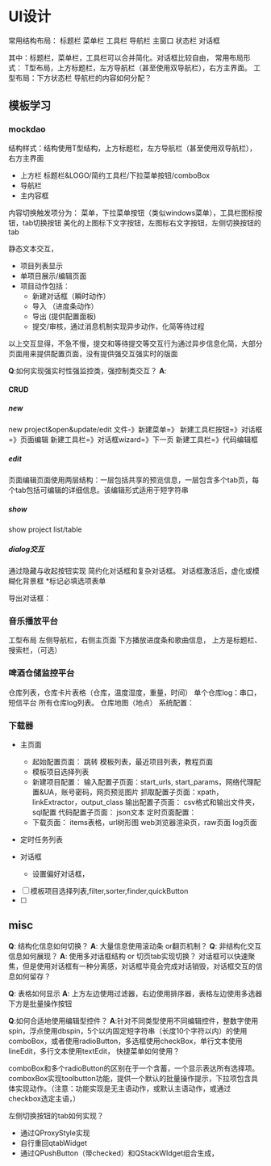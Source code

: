 # UI设计


常用结构布局：
标题栏
菜单栏
工具栏
导航栏
主窗口
状态栏
对话框

其中：标题栏，菜单栏，工具栏可以合并简化。对话框比较自由，
常用布局形式：
T型布局，上方标题栏，左方导航栏（甚至使用双导航栏），右方主界面。
工型布局：下方状态栏
导航栏的内容如何分配？

## 模板学习

### mockdao 

结构样式：结构使用T型结构，上方标题栏，左方导航栏（甚至使用双导航栏），右方主界面
* 上方栏  标题栏&LOGO/简约工具栏/下拉菜单按钮/comboBox
* 导航栏
* 主内容框

内容切换触发项分为：
菜单，下拉菜单按钮（类似windows菜单），工具栏图标按钮，tab切换按钮
美化的上图标下文字按钮，左图标右文字按钮，左侧切换按钮的tab

静态文本交互，
* 项目列表显示
* 单项目展示/编辑页面
* 项目动作包括：
	* 新建对话框（瞬时动作）
	* 导入 （进度条动作）
	* 导出 (提供配置面板)
	* 提交/审核，通过消息机制实现异步动作，化简等待过程

以上交互显得，不急不慢，提交和等待提交等交互行为通过异步信息化简，大部分页面用来提供配置页面，没有提供强交互强实时的版面

**Q**:如何实现强实时性强监控类，强控制类交互？
**A**: 

#### CRUD
##### new
new project&open&update/edit
文件-》新建菜单=》
新建工具栏按钮=》对话框	=》页面编辑
新建工具栏=》对话框wizard=》下一页
新建工具栏=》代码编辑框

##### edit
页面编辑页面使用两层结构：一层包括共享的预览信息，一层包含多个tab页，每个tab包括可编辑的详细信息。该编辑形式适用于短字符串

#####  show
show project list/table


##### dialog交互
通过隐藏与收起按钮实现 简约化对话框和复杂对话框。
对话框激活后，虚化或模糊化背景框
*标记必填选项表单



导出对话框：

### 音乐播放平台
工型布局
左侧导航栏，右侧主页面
下方播放进度条和歌曲信息，
上方是标题栏、搜索栏，（可选）

### 啤酒仓储监控平台
仓库列表，仓库卡片表格（仓库，温度湿度，重量，时间）
单个仓库log：串口，短信平台
所有仓库log列表。
仓库地图（地点）
系统配置：

### 下载器

* 主页面
  * 起始配置页面： 跳转 模板列表，最近项目列表，教程页面
  * 模板项目选择列表
  * 新建项目配置：
      输入配置子页面：start_urls, start_params，网络代理配置&UA，账号密码，网页预览图片
      抓取配置子页面：xpath，linkExtractor，output_class
      输出配置子页面： csv格式和输出文件夹，sql配置
      代码配置子页面： json文本
      定时页面配置：
  * 下载页面：
      items表格，url树形图
      web浏览器渲染页，raw页面
      log页面

* 定时任务列表
* 对话框
  * 设置偏好对话框，

- [ ] 模板项目选择列表,filter,sorter,finder,quickButton
- [ ] 


## misc
**Q**: 结构化信息如何切换？
**A**: 大量信息使用滚动条 or翻页机制？
**Q**: 非结构化交互信息如何展现？
**A**: 使用多对话框结构 or 切页tab实现切换？
对话框可以快速聚焦，但是使用对话框有一种分离感，对话框毕竟会完成对话销毁，对话框交互的信息如何留存？

**Q**: 表格如何显示
**A**: 上方左边使用过滤器，右边使用排序器，表格左边使用多选器
下方是批量操作按钮

**Q**:如何合适地使用编辑型控件？
**A**:针对不同类型使用不同编辑控件，整数字使用spin，浮点使用dbspin，5个以内固定短字符串（长度10个字符以内）的使用comboBox，或者使用radioButton，多选框使用checkBox，单行文本使用lineEdit，多行文本使用textEdit，
快捷菜单如何使用？

comboBox和多个radioButton的区别在于一个含蓄，一个显示表达所有选择项。
comboxBox实现toolbutton功能，提供一个默认的批量操作提示，下拉项包含具体实现动作。（注意：功能实现是无主语动作，或默认主语动作，或通过checkbox选定主语，）


左侧切换按钮的tab如何实现？
* 通过QProxyStyle实现
* 自行重回qtabWidget
* 通过QPushButton（带checked）和QStackWIdget组合生成，